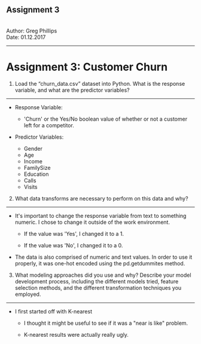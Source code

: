 <h2><b>Assignment 3</b></h2>
<br>
Author: Greg Phillips</br>   
Date:   01.12.2017
<hr>

Assignment 3: Customer Churn
==============================================


1) Load the “churn_data.csv” dataset into Python. What is the response variable, and what are the predictor variables?
-----------------------------------------------------------------------------------------------------------

+ Response Variable: 
	
	+ 'Churn' or the Yes/No boolean value of whether or not a customer left for a competitor. 

+ Predictor Variables:

	+ Gender
	+ Age
	+ Income
	+ FamilySize
	+ Education
	+ Calls
	+ Visits

2) What data transforms are necessary to perform on this data and why?
----------------------------------------------------------------------

+ It's important to change the response variable from text to something numeric. I chose to change it outside of the work environment. 

	+ If the value was 'Yes', I changed it to a 1. 

	+ If the value was 'No', I changed it to a 0.

+ The data is also comprised of numeric and text values. In order to use it properly, it was one-hot encoded using the pd.getdummites method. 

3) What modeling approaches did you use and why? Describe your model development process, including the different models tried, feature selection methods, and the different transformation techniques you employed. 
--------------------------------------------------------------------------------------------------------

+ I first started off with K-nearest

	+ I thought it might be useful to see if it was a "near is like" problem. 

	+ K-nearest results were actually really ugly. 